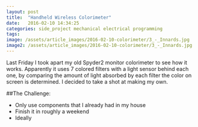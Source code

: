 ```yaml
---
layout: post
title:  "Handheld Wireless Colorimeter"
date:   2016-02-10 14:34:25
categories: side_project mechanical electrical programming
tags:
image: /assets/article_images/2016-02-10-colorimeter/3_-_Innards.jpg
image2: /assets/article_images/2016-02-10-colorimeter/3_-_Innards.jpg
---
```

Last Friday I took apart my old Spyder2 monitor colorimeter to see how it works.  Apparently it uses 7 colored filters with a light sensor behind each one,  by comparing the amount of light absorbed by each filter the color on screen is determined.  I decided to take a shot at making my own.

##The Challenge:
- Only use components that I already had in my house
- Finish it in roughly a weekend
- Ideally
